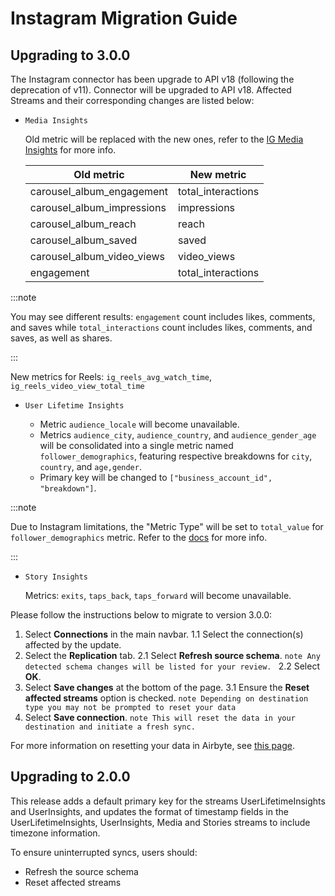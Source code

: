 # Instagram Migration Guide

## Upgrading to 3.0.0

The Instagram connector has been upgrade to API v18 (following the deprecation of v11). Connector will be upgraded to API v18. Affected Streams and their corresponding changes are listed below:

- `Media Insights`
  
  Old metric will be replaced with the new ones, refer to the [IG Media Insights](https://developers.facebook.com/docs/instagram-api/reference/ig-media/insights#metrics) for more info.

  | Old metric                 | New metric         |
  |----------------------------|--------------------|
  | carousel_album_engagement  | total_interactions |
  | carousel_album_impressions | impressions        |
  | carousel_album_reach       | reach              |
  | carousel_album_saved       | saved              | 
  | carousel_album_video_views | video_views        |
  | engagement                 | total_interactions |

:::note

You may see different results: `engagement` count includes likes, comments, and saves while `total_interactions` count includes likes, comments, and saves, as well as shares.

:::

  New metrics for Reels: `ig_reels_avg_watch_time`, `ig_reels_video_view_total_time`

- `User Lifetime Insights`

    - Metric `audience_locale` will become unavailable.
    - Metrics `audience_city`, `audience_country`, and `audience_gender_age` will be consolidated into a single metric named `follower_demographics`, featuring respective breakdowns for `city`, `country`, and `age,gender`.
    - Primary key will be changed to `["business_account_id", "breakdown"]`.

:::note

Due to Instagram limitations, the "Metric Type" will be set to `total_value` for `follower_demographics` metric. Refer to the [docs](https://developers.facebook.com/docs/instagram-api/reference/ig-user/insights#metric-type) for more info.

:::


- `Story Insights`

  Metrics: `exits`, `taps_back`, `taps_forward` will become unavailable.


Please follow the instructions below to migrate to version 3.0.0:

1. Select **Connections** in the main navbar.
1.1 Select the connection(s) affected by the update.
2. Select the **Replication** tab.
2.1 Select **Refresh source schema**.
        ```note
        Any detected schema changes will be listed for your review.
        ```
2.2 Select **OK**.
3. Select **Save changes** at the bottom of the page.
3.1 Ensure the **Reset affected streams** option is checked.
        ```note
        Depending on destination type you may not be prompted to reset your data
        ```
4. Select **Save connection**.
        ```note
        This will reset the data in your destination and initiate a fresh sync.
        ```

For more information on resetting your data in Airbyte, see [this page](https://docs.airbyte.com/operator-guides/reset).

## Upgrading to 2.0.0

This release adds a default primary key for the streams UserLifetimeInsights and UserInsights, and updates the format of timestamp fields in the UserLifetimeInsights, UserInsights, Media and Stories streams to include timezone information.

To ensure uninterrupted syncs, users should:
- Refresh the source schema
- Reset affected streams